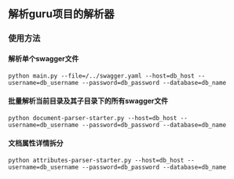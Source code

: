 ## 解析guru项目的解析器
### 使用方法
#### 解析单个swagger文件

`python main.py --file=/../swagger.yaml --host=db_host --username=db_username --password=db_password --database=db_name`

#### 批量解析当前目录及其子目录下的所有swagger文件

`python document-parser-starter.py --host=db_host --username=db_username --password=db_password --database=db_name`

#### 文档属性详情拆分

`python attributes-parser-starter.py --host=db_host --username=db_username --password=db_password --database=db_name`
